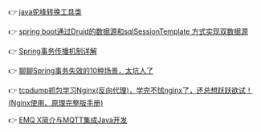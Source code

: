 👉 [java驼峰转换工具类](https://blog.csdn.net/kanglong129/article/details/98218871)


👉 [spring boot通过Druid的数据源和sqlSessionTemplate 方式实现双数据源](https://blog.csdn.net/qq_32157851/article/details/101675197)


👉 [Spring事务传播机制详解](https://blog.csdn.net/qq_26323323/article/details/81908955)


👉 [聊聊Spring事务失效的10种场景，太坑人了](https://juejin.cn/post/7023296582078431246)


👉 [tcpdump抓包学习Nginx(反向代理)，学完不怵nginx了，还总想跃跃欲试！(Nginx使用、原理完整版手册)](https://juejin.cn/post/7070269868553011230)


👉 [EMQ X简介与MQTT集成Java开发](https://blog.csdn.net/weixin_43847022/article/details/111885555)
